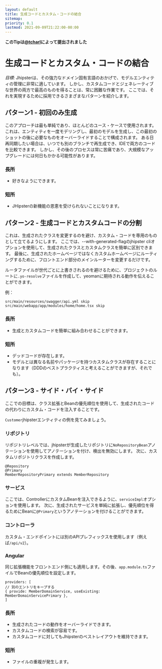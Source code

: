 ```yaml
---
layout: default
title: 生成コードとカスタム・コードの結合
sitemap:
priority: 0.1
lastmod: 2021-09-09T21:22:00-00:00
---
```


__このTipは[@tcharl](https://github.com/tcharl)によって提出されました__

# 生成コードとカスタム・コードの結合


_目標:_ Jhipsterは、その強力なドメイン固有言語のおかげで、モデルエンティティの管理に非常に適しています。
しかし、カスタムコードとジェネレーティブな世界の両方で最高のものを得ることは、常に困難な作業です。
ここでは、それを実現するために採用できるさまざまなパターンを紹介します。

## パターン1 - 初回のみ生成

このアプローチは最も単純であり、ほとんどのユース・ケースで使用されます。
これは、エンティティを一度モデリングし、最初のモデルを生成し、この最初のショットの後に必要なものをオーバーライドすることで構成されます。
ある日再同期したい場合は、いつでも別のブランチで再生成でき、IDEで両方のコードを比較できます。
しかし、その後のプロセスは常に苦痛であり、大規模なアップグレードには何日もかかる可能性があります。

### 長所

 - 好きなようにできます。

### 短所
 
 - JHipsterの新機能の恩恵を受けられないことになります。

## パターン2 - 生成コードとカスタムコードの分割

これは、生成されたクラスを変更するのを避け、カスタム・コードを専用のものとして立てるようにします。
ここでは、--with-generated-flagのjhipster cliオプションを使用して、生成されたクラスとカスタムクラスを簡単に区別できます。
最後に、生成されたホームページではなくカスタムホームページにルーティングするために、フロントエンド部分のメインルーターを変更するだけです。

ルータファイルが世代ごとに上書きされるのを避けるために、プロジェクトのルートに`.yo-resolve`ファイルを作成して、yeomanに期待される動作を伝えることができます。

例：
```
src/main/resources/swagger/api.yml skip
src/main/webapp/app/modules/home/home.tsx skip
```

### 長所

- 生成とカスタムコードを簡単に組み合わせることができます。

### 短所

- デッドコードが存在します。
- モデルとは異なる名前やパッケージを持つカスタムクラスが存在することになります（DDDのベストプラクティスと考えることができますが、それでも）。

## パターン3 - サイド・バイ・サイド

ここでの目標は、クラス拡張とBeanの優先順位を使用して、生成されたコードの代わりにカスタム・コードを注入することです。

`Customer`jhipsterエンティティの例を見てみましょう。

### リポジトリ

リポジトリレベルでは、jhipsterが生成したリポジトリに`NoRepositoryBean`アノテーションを使用してアノテーションを付け、検出を無効にします。
次に、カスタムリポジトリクラスを作成します。
```
@Repository
@Primary
MemberRepositoryPrimary extends MemberRepository
```

### サービス

ここでは、ControllerにカスタムBeanを注入できるように、`serviceImpl`オプションを使用します。
次に、生成されたサービスを単純に拡張し、優先順位を得るためにBeanに`@Primary`というアノテーションを付けることができます。

### コントローラ

カスタム・エンドポイントには別のAPIプレフィックスを使用します（例えば`/api/v2`）。

### Angular

同じ拡張機能をフロントエンド側にも適用します。その後、`app.module.ts`ファイルでBeanの優先順位を設定します。
```
providers: [
// 別のエントリをキープする
{ provide: MemberDomainService, useExisting: MemberDomainServicePrimary },
]
```

### 長所

- 生成されたコードの動作をオーバーライドできます。
- カスタムコードの検索が容易です。
- カスタムコードに対してもJhipsterのベストレイアウトを維持できます。

### 短所

- ファイルの重複が発生します。
